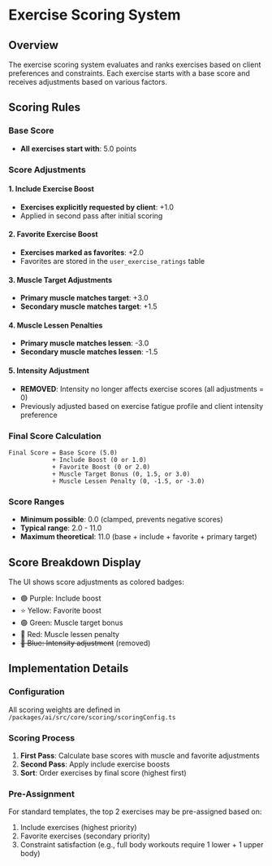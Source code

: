 # Exercise Scoring System

## Overview

The exercise scoring system evaluates and ranks exercises based on client preferences and constraints. Each exercise starts with a base score and receives adjustments based on various factors.

## Scoring Rules

### Base Score

- **All exercises start with**: 5.0 points

### Score Adjustments

#### 1. Include Exercise Boost

- **Exercises explicitly requested by client**: +1.0
- Applied in second pass after initial scoring

#### 2. Favorite Exercise Boost

- **Exercises marked as favorites**: +2.0
- Favorites are stored in the `user_exercise_ratings` table

#### 3. Muscle Target Adjustments

- **Primary muscle matches target**: +3.0
- **Secondary muscle matches target**: +1.5

#### 4. Muscle Lessen Penalties

- **Primary muscle matches lessen**: -3.0
- **Secondary muscle matches lessen**: -1.5

#### 5. Intensity Adjustment

- **REMOVED**: Intensity no longer affects exercise scores (all adjustments = 0)
- Previously adjusted based on exercise fatigue profile and client intensity preference

### Final Score Calculation

```
Final Score = Base Score (5.0)
            + Include Boost (0 or 1.0)
            + Favorite Boost (0 or 2.0)
            + Muscle Target Bonus (0, 1.5, or 3.0)
            + Muscle Lessen Penalty (0, -1.5, or -3.0)
```

### Score Ranges

- **Minimum possible**: 0.0 (clamped, prevents negative scores)
- **Typical range**: 2.0 - 11.0
- **Maximum theoretical**: 11.0 (base + include + favorite + primary target)

## Score Breakdown Display

The UI shows score adjustments as colored badges:

- 🟣 Purple: Include boost
- ⭐ Yellow: Favorite boost
- 🟢 Green: Muscle target bonus
- 🔴 Red: Muscle lessen penalty
- ~~🔵 Blue: Intensity adjustment~~ (removed)

## Implementation Details

### Configuration

All scoring weights are defined in `/packages/ai/src/core/scoring/scoringConfig.ts`

### Scoring Process

1. **First Pass**: Calculate base scores with muscle and favorite adjustments
2. **Second Pass**: Apply include exercise boosts
3. **Sort**: Order exercises by final score (highest first)

### Pre-Assignment

For standard templates, the top 2 exercises may be pre-assigned based on:

1. Include exercises (highest priority)
2. Favorite exercises (secondary priority)
3. Constraint satisfaction (e.g., full body workouts require 1 lower + 1 upper body)
